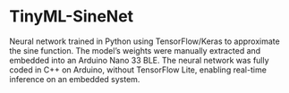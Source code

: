 # TinyML-SineNet
Neural network trained in Python using TensorFlow/Keras to approximate the sine function. The model’s weights were manually extracted and embedded into an Arduino Nano 33 BLE. The neural network was fully coded in C++ on Arduino, without TensorFlow Lite, enabling real-time inference on an embedded system.
